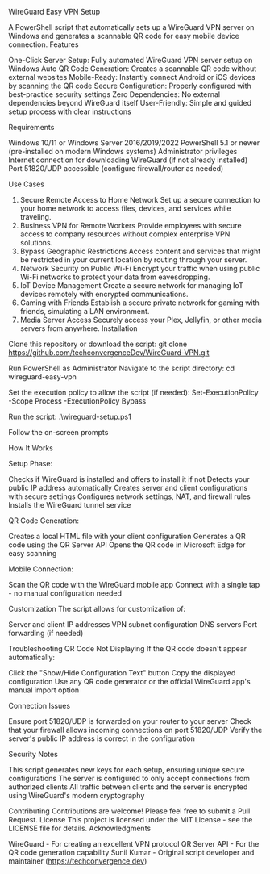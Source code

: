 WireGuard Easy VPN Setup

A PowerShell script that automatically sets up a WireGuard VPN server on Windows and generates a scannable QR code for easy mobile device connection.
Features

One-Click Server Setup: Fully automated WireGuard VPN server setup on Windows
Auto QR Code Generation: Creates a scannable QR code without external websites
Mobile-Ready: Instantly connect Android or iOS devices by scanning the QR code
Secure Configuration: Properly configured with best-practice security settings
Zero Dependencies: No external dependencies beyond WireGuard itself
User-Friendly: Simple and guided setup process with clear instructions

Requirements

Windows 10/11 or Windows Server 2016/2019/2022
PowerShell 5.1 or newer (pre-installed on modern Windows systems)
Administrator privileges
Internet connection for downloading WireGuard (if not already installed)
Port 51820/UDP accessible (configure firewall/router as needed)

Use Cases
1. Secure Remote Access to Home Network
Set up a secure connection to your home network to access files, devices, and services while traveling.
2. Business VPN for Remote Workers
Provide employees with secure access to company resources without complex enterprise VPN solutions.
3. Bypass Geographic Restrictions
Access content and services that might be restricted in your current location by routing through your server.
4. Network Security on Public Wi-Fi
Encrypt your traffic when using public Wi-Fi networks to protect your data from eavesdropping.
5. IoT Device Management
Create a secure network for managing IoT devices remotely with encrypted communications.
6. Gaming with Friends
Establish a secure private network for gaming with friends, simulating a LAN environment.
7. Media Server Access
Securely access your Plex, Jellyfin, or other media servers from anywhere.
Installation

Clone this repository or download the script:
git clone https://github.com/techconvergenceDev/WireGuard-VPN.git

Run PowerShell as Administrator
Navigate to the script directory:
cd wireguard-easy-vpn

Set the execution policy to allow the script (if needed):
Set-ExecutionPolicy -Scope Process -ExecutionPolicy Bypass

Run the script:
.\wireguard-setup.ps1

Follow the on-screen prompts

How It Works

Setup Phase:

Checks if WireGuard is installed and offers to install it if not
Detects your public IP address automatically
Creates server and client configurations with secure settings
Configures network settings, NAT, and firewall rules
Installs the WireGuard tunnel service


QR Code Generation:

Creates a local HTML file with your client configuration
Generates a QR code using the QR Server API
Opens the QR code in Microsoft Edge for easy scanning


Mobile Connection:

Scan the QR code with the WireGuard mobile app
Connect with a single tap - no manual configuration needed



Customization
The script allows for customization of:

Server and client IP addresses
VPN subnet configuration
DNS servers
Port forwarding (if needed)

Troubleshooting
QR Code Not Displaying
If the QR code doesn't appear automatically:

Click the "Show/Hide Configuration Text" button
Copy the displayed configuration
Use any QR code generator or the official WireGuard app's manual import option

Connection Issues

Ensure port 51820/UDP is forwarded on your router to your server
Check that your firewall allows incoming connections on port 51820/UDP
Verify the server's public IP address is correct in the configuration

Security Notes

This script generates new keys for each setup, ensuring unique secure configurations
The server is configured to only accept connections from authorized clients
All traffic between clients and the server is encrypted using WireGuard's modern cryptography

Contributing
Contributions are welcome! Please feel free to submit a Pull Request.
License
This project is licensed under the MIT License - see the LICENSE file for details.
Acknowledgments

WireGuard - For creating an excellent VPN protocol
QR Server API - For the QR code generation capability
Sunil Kumar - Original script developer and maintainer (https://techconvergence.dev)
